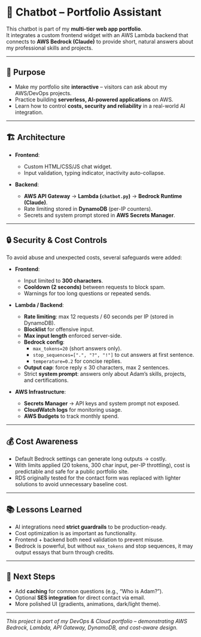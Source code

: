 # 🤖 Chatbot – Portfolio Assistant

This chatbot is part of my **multi-tier web app portfolio**.  
It integrates a custom frontend widget with an AWS Lambda backend that connects to **AWS Bedrock (Claude)** to provide short, natural answers about my professional skills and projects.

---

## 🎯 Purpose
- Make my portfolio site **interactive** – visitors can ask about my AWS/DevOps projects.  
- Practice building **serverless, AI-powered applications** on AWS.  
- Learn how to control **costs, security and reliability** in a real-world AI integration.

---

## 🏗️ Architecture
- **Frontend**:  
  - Custom HTML/CSS/JS chat widget.  
  - Input validation, typing indicator, inactivity auto-collapse.  

- **Backend**:  
  - **AWS API Gateway** → **Lambda (`chatbot.py`)** → **Bedrock Runtime (Claude)**.  
  - Rate limiting stored in **DynamoDB** (per-IP counters).  
  - Secrets and system prompt stored in **AWS Secrets Manager**.  

---

## 🔒 Security & Cost Controls
To avoid abuse and unexpected costs, several safeguards were added:

- **Frontend**:
  - Input limited to **300 characters**.  
  - **Cooldown (2 seconds)** between requests to block spam.  
  - Warnings for too long questions or repeated sends.  

- **Lambda / Backend**:
  - **Rate limiting**: max 12 requests / 60 seconds per IP (stored in DynamoDB).  
  - **Blocklist** for offensive input.  
  - **Max input length** enforced server-side.  
  - **Bedrock config**:  
    - `max_tokens=20` (short answers only).  
    - `stop_sequences=[".", "?", "!"]` to cut answers at first sentence.  
    - `temperature=0.2` for concise replies.  
  - **Output cap**: force reply ≤ 30 characters, max 2 sentences.  
  - Strict **system prompt**: answers only about Adam’s skills, projects, and certifications.  

- **AWS Infrastructure**:
  - **Secrets Manager** → API keys and system prompt not exposed.  
  - **CloudWatch logs** for monitoring usage.  
  - **AWS Budgets** to track monthly spend.  

---

## 💰 Cost Awareness
- Default Bedrock settings can generate long outputs → costly.  
- With limits applied (20 tokens, 300 char input, per-IP throttling), cost is predictable and safe for a public portfolio site.  
- RDS originally tested for the contact form was replaced with lighter solutions to avoid unnecessary baseline cost.

---

## 📚 Lessons Learned
- AI integrations need **strict guardrails** to be production-ready.  
- Cost optimization is as important as functionality.  
- Frontend + backend both need validation to prevent misuse.  
- Bedrock is powerful, but without `max_tokens` and stop sequences, it may output essays that burn through credits.

---

## 🚀 Next Steps
- Add **caching** for common questions (e.g., “Who is Adam?”).  
- Optional **SES integration** for direct contact via email.  
- More polished UI (gradients, animations, dark/light theme).  

---

_This project is part of my DevOps & Cloud portfolio – demonstrating AWS Bedrock, Lambda, API Gateway, DynamoDB, and cost-aware design._
